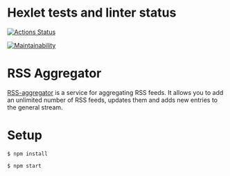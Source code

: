 
# Hexlet tests and linter status

[![Actions Status](https://github.com/Anitnelav01/frontend-project-11/workflows/hexlet-check/badge.svg)](https://github.com/Anitnelav01/frontend-project-11/actions)

[![Maintainability](https://api.codeclimate.com/v1/badges/1a16b400b296253b9145/maintainability)](https://codeclimate.com/github/Anitnelav01/frontend-project-11/maintainability)

# RSS Aggregator

[RSS-aggregator](https://frontend-project-11-wooy.vercel.app/) is a service for aggregating RSS feeds. It allows you to add an unlimited number of RSS feeds, updates them and adds new entries to the general stream.

# Setup

```
$ npm install
```
```
$ npm start
```